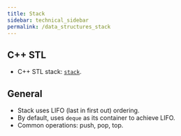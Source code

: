 ```yaml
---
title: Stack
sidebar: technical_sidebar
permalink: /data_structures_stack
---
```


## C++ STL
- C++ STL stack: [`stack`](https://www.cplusplus.com/reference/stack/).

## General
- Stack uses LIFO (last in first out) ordering.
- By default, uses `deque` as its container to achieve LIFO.
- Common operations: push, pop, top.
